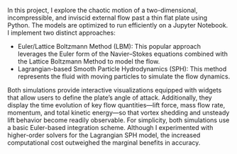 In this project, I explore the chaotic motion of a two-dimensional, incompressible, and inviscid external flow past a thin flat plate using Python. The models are optimized to run efficiently on a Jupyter Notebook. I implement two distinct approaches:
- Euler/Lattice Boltzmann Method (LBM):
This popular approach leverages the Euler form of the Navier–Stokes equations combined with the Lattice Boltzmann Method to model the flow.
- Lagrangian-based Smooth Particle Hydrodynamics (SPH):
This method represents the fluid with moving particles to simulate the flow dynamics.

Both simulations provide interactive visualizations equipped with widgets that allow users to define the plate’s angle of attack. Additionally, they display the time evolution of key flow quantities—lift force, mass flow rate, momentum, and total kinetic energy—so that vortex shedding and unsteady lift behavior become readily observable.
For simplicity, both simulations use a basic Euler-based integration scheme. Although I experimented with higher-order solvers for the Lagrangian SPH model, the increased computational cost outweighed the marginal benefits in accuracy.


